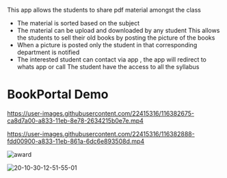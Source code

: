 This app allows the students to share pdf material amongst the class
   - The material is sorted based on the subject
   - The material can be upload and downloaded by any student
This allows the students to sell their old books by posting the picture of the books
   - When a picture is posted only the student in that corresponding department is notified
   - The interested student can contact via app , the app will redirect to whats app or call 
The student have the access to all the syllabus 



# BookPortal Demo
https://user-images.githubusercontent.com/22415316/116382675-ca8d7a00-a833-11eb-8e78-2634215b0e7e.mp4


https://user-images.githubusercontent.com/22415316/116382888-fdd00900-a833-11eb-861a-6dc6e893508d.mp4


![award](https://user-images.githubusercontent.com/22415316/116354275-cce0db80-a815-11eb-9717-b701797b69fc.jpeg)


![20-10-30-12-51-55-01](https://user-images.githubusercontent.com/22415316/97675196-df6f9780-1ab4-11eb-9785-956d25ffecda.gif)



